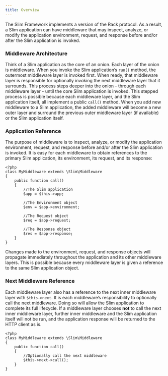 ```yaml
---
title: Overview
---
```

The Slim Framework implements a version of the Rack protocol. As a result, a Slim application can have middleware
that may inspect, analyze, or modify the application environment, request, and response before and/or after the
Slim application is invoked.

### Middleware Architecture

Think of a Slim application as the core of an onion. Each layer of the onion is middleware. When you invoke the
Slim application’s `run()` method, the outermost middleware layer is invoked first. When ready, that middleware
layer is responsible for optionally invoking the next middleware layer that it surrounds. This process steps deeper
into the onion - through each middleware layer - until the core Slim application is invoked. This stepped process
is possible because each middleware layer, and the Slim application itself, all implement a public `call()` method.
When you add new middleware to a Slim application, the added middleware will become a new outer layer and surround
the previous outer middleware layer (if available) or the Slim application itself.

### Application Reference

The purpose of middleware is to inspect, analyze, or modify the application environment, request, and response
before and/or after the Slim application is invoked. It is easy for each middleware to obtain references to the
primary Slim application, its environment, its request, and its response:

    <?php
    class MyMiddleware extends \Slim\Middleware
    {
        public function call()
        {
            //The Slim application
            $app = $this->app;

            //The Environment object
            $env = $app->environment;

            //The Request object
            $req = $app->request;

            //The Response object
            $res = $app->response;
        }
    }

Changes made to the environment, request, and response objects will propagate immediately throughout the application
and its other middleware layers. This is possible because every middleware layer is given a reference to the same
Slim application object.

### Next Middleware Reference

Each middleware layer also has a reference to the next inner middleware layer with `$this->next`. It is each
middleware’s responsibility to optionally call the next middleware. Doing so will allow the Slim application
to complete its full lifecycle. If a middleware layer chooses **not** to call the next inner middleware layer,
further inner middleware and the Slim application itself will not be run, and the application response will
be returned to the HTTP client as is.

    <?php
    class MyMiddleware extends \Slim\Middleware
    {
        public function call()
        {
            //Optionally call the next middleware
            $this->next->call();
        }
    }
